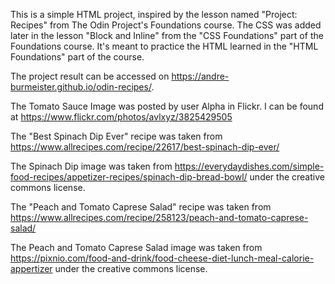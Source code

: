 This is a simple HTML project, inspired by the lesson named "Project: Recipes" from The Odin Project's Foundations course. The CSS was added later in the lesson "Block and Inline" from the "CSS Foundations" part of the Foundations course.
It's meant to practice the HTML learned in the "HTML Foundations" part of the course.

The project result can be accessed on https://andre-burmeister.github.io/odin-recipes/.

The Tomato Sauce Image was posted by user Alpha in Flickr. I can be found at https://www.flickr.com/photos/avlxyz/3825429505

The "Best Spinach Dip Ever" recipe was taken from https://www.allrecipes.com/recipe/22617/best-spinach-dip-ever/

The Spinach Dip image was taken from https://everydaydishes.com/simple-food-recipes/appetizer-recipes/spinach-dip-bread-bowl/ under the creative commons license.

The "Peach and Tomato Caprese Salad" recipe was taken from https://www.allrecipes.com/recipe/258123/peach-and-tomato-caprese-salad/

The Peach and Tomato Caprese Salad image was taken from https://pixnio.com/food-and-drink/food-cheese-diet-lunch-meal-calorie-appertizer under the creative commons license.
